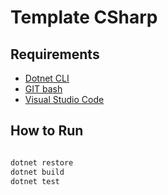 # Template CSharp

## Requirements

- [Dotnet CLI](https://dotnet.microsoft.com/en-us/download/dotnet)
- [GIT bash](https://git-scm.com/downloads)
- [Visual Studio Code](https://code.visualstudio.com/download)

## How to Run

```powershell

dotnet restore
dotnet build
dotnet test

```